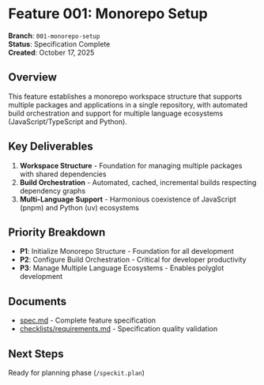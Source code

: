 # Feature 001: Monorepo Setup

**Branch**: `001-monorepo-setup`  
**Status**: Specification Complete  
**Created**: October 17, 2025

## Overview

This feature establishes a monorepo workspace structure that supports multiple packages and applications in a single repository, with automated build orchestration and support for multiple language ecosystems (JavaScript/TypeScript and Python).

## Key Deliverables

1. **Workspace Structure** - Foundation for managing multiple packages with shared dependencies
2. **Build Orchestration** - Automated, cached, incremental builds respecting dependency graphs
3. **Multi-Language Support** - Harmonious coexistence of JavaScript (pnpm) and Python (uv) ecosystems

## Priority Breakdown

- **P1**: Initialize Monorepo Structure - Foundation for all development
- **P2**: Configure Build Orchestration - Critical for developer productivity
- **P3**: Manage Multiple Language Ecosystems - Enables polyglot development

## Documents

- [spec.md](./spec.md) - Complete feature specification
- [checklists/requirements.md](./checklists/requirements.md) - Specification quality validation

## Next Steps

Ready for planning phase (`/speckit.plan`)
